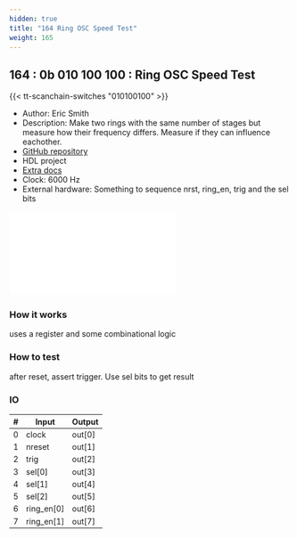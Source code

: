 ```yaml
---
hidden: true
title: "164 Ring OSC Speed Test"
weight: 165
---
```


## 164 : 0b 010 100 100 : Ring OSC Speed Test

{{< tt-scanchain-switches "010100100" >}}

* Author: Eric Smith
* Description: Make two rings with the same number of stages but measure how their frequency differs.  Measure if they can influence eachother.
* [GitHub repository](https://github.com/ericsmi/tt02-verilog-ring-osc-demo)
* HDL project
* [Extra docs]()
* Clock: 6000 Hz
* External hardware: Something to sequence nrst, ring_en, trig and the sel bits

![picture](images/tt_speed_test.pdf)

### How it works

uses a register and some combinational logic

### How to test

after reset, assert trigger.  Use sel bits to get result

### IO

| # | Input        | Output       |
|---|--------------|--------------|
| 0 | clock  | out[0] |
| 1 | nreset  | out[1] |
| 2 | trig  | out[2] |
| 3 | sel[0]  | out[3] |
| 4 | sel[1]  | out[4] |
| 5 | sel[2]  | out[5] |
| 6 | ring_en[0]  | out[6] |
| 7 | ring_en[1]  | out[7] |
